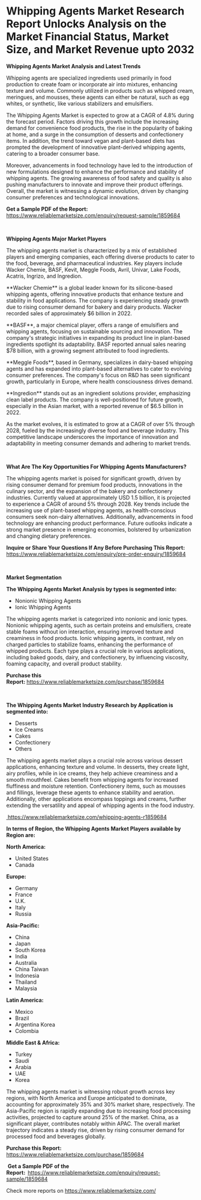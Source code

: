 <p><h1>Whipping Agents Market Research Report Unlocks Analysis on the Market Financial Status, Market Size, and Market Revenue upto 2032</h1></p><p><strong>Whipping Agents Market Analysis and Latest Trends</strong></p>
<p><p>Whipping agents are specialized ingredients used primarily in food production to create foam or incorporate air into mixtures, enhancing texture and volume. Commonly utilized in products such as whipped cream, meringues, and mousses, these agents can either be natural, such as egg whites, or synthetic, like various stabilizers and emulsifiers.</p><p>The Whipping Agents Market is expected to grow at a CAGR of 4.8% during the forecast period. Factors driving this growth include the increasing demand for convenience food products, the rise in the popularity of baking at home, and a surge in the consumption of desserts and confectionery items. In addition, the trend toward vegan and plant-based diets has prompted the development of innovative plant-derived whipping agents, catering to a broader consumer base.</p><p>Moreover, advancements in food technology have led to the introduction of new formulations designed to enhance the performance and stability of whipping agents. The growing awareness of food safety and quality is also pushing manufacturers to innovate and improve their product offerings. Overall, the market is witnessing a dynamic evolution, driven by changing consumer preferences and technological innovations.</p></p>
<p><strong>Get a Sample PDF of the Report:&nbsp;</strong> <a href="https://www.reliablemarketsize.com/enquiry/request-sample/1859684?utm_campaign=2488&utm_medium=2&utm_source=Github&utm_content=ia&utm_term=14022025&utm_id=whipping-agents">https://www.reliablemarketsize.com/enquiry/request-sample/1859684</a></p>
<p>&nbsp;</p>
<p><strong>Whipping Agents Major Market Players</strong></p>
<p><p>The whipping agents market is characterized by a mix of established players and emerging companies, each offering diverse products to cater to the food, beverage, and pharmaceutical industries. Key players include Wacker Chemie, BASF, Kevit, Meggle Foods, Avril, Univar, Lake Foods, Acatris, Ingrizo, and Ingredion.</p><p>**Wacker Chemie** is a global leader known for its silicone-based whipping agents, offering innovative products that enhance texture and stability in food applications. The company is experiencing steady growth due to rising consumer demand for bakery and dairy products. Wacker recorded sales of approximately $6 billion in 2022.</p><p>**BASF**, a major chemical player, offers a range of emulsifiers and whipping agents, focusing on sustainable sourcing and innovation. The company's strategic initiatives in expanding its product line in plant-based ingredients spotlight its adaptability. BASF reported annual sales nearing $78 billion, with a growing segment attributed to food ingredients.</p><p>**Meggle Foods**, based in Germany, specializes in dairy-based whipping agents and has expanded into plant-based alternatives to cater to evolving consumer preferences. The company's focus on R&D has seen significant growth, particularly in Europe, where health consciousness drives demand.</p><p>**Ingredion** stands out as an ingredient solutions provider, emphasizing clean label products. The company is well-positioned for future growth, especially in the Asian market, with a reported revenue of $6.5 billion in 2022.</p><p>As the market evolves, it is estimated to grow at a CAGR of over 5% through 2028, fueled by the increasingly diverse food and beverage industry. This competitive landscape underscores the importance of innovation and adaptability in meeting consumer demands and adhering to market trends.</p></p>
<p>&nbsp;</p>
<p><strong>What Are The Key Opportunities For Whipping Agents Manufacturers?</strong></p>
<p><p>The whipping agents market is poised for significant growth, driven by rising consumer demand for premium food products, innovations in the culinary sector, and the expansion of the bakery and confectionery industries. Currently valued at approximately USD 1.5 billion, it is projected to experience a CAGR of around 5% through 2028. Key trends include the increasing use of plant-based whipping agents, as health-conscious consumers seek non-dairy alternatives. Additionally, advancements in food technology are enhancing product performance. Future outlooks indicate a strong market presence in emerging economies, bolstered by urbanization and changing dietary preferences.</p></p>
<p><strong>Inquire or Share Your Questions If Any Before Purchasing This Report:</strong> <a href="https://www.reliablemarketsize.com/enquiry/pre-order-enquiry/1859684?utm_campaign=2488&utm_medium=2&utm_source=Github&utm_content=ia&utm_term=14022025&utm_id=whipping-agents">https://www.reliablemarketsize.com/enquiry/pre-order-enquiry/1859684</a></p>
<p>&nbsp;</p>
<p><strong>Market Segmentation</strong></p>
<p><strong>The Whipping Agents Market Analysis by types is segmented into:</strong></p>
<p><ul><li>Nonionic Whipping Agents</li><li>Ionic Whipping Agents</li></ul></p>
<p><p>The whipping agents market is categorized into nonionic and ionic types. Nonionic whipping agents, such as certain proteins and emulsifiers, create stable foams without ion interaction, ensuring improved texture and creaminess in food products. Ionic whipping agents, in contrast, rely on charged particles to stabilize foams, enhancing the performance of whipped products. Each type plays a crucial role in various applications, including baked goods, dairy, and confectionery, by influencing viscosity, foaming capacity, and overall product stability.</p></p>
<p><strong>Purchase this Report:&nbsp;</strong><a href="https://www.reliablemarketsize.com/purchase/1859684?utm_campaign=2488&utm_medium=2&utm_source=Github&utm_content=ia&utm_term=14022025&utm_id=whipping-agents">https://www.reliablemarketsize.com/purchase/1859684</a></p>
<p>&nbsp;</p>
<p><strong>The Whipping Agents Market Industry Research by Application is segmented into:</strong></p>
<p><ul><li>Desserts</li><li>Ice Creams</li><li>Cakes</li><li>Confectionery</li><li>Others</li></ul></p>
<p><p>The whipping agents market plays a crucial role across various dessert applications, enhancing texture and volume. In desserts, they create light, airy profiles, while in ice creams, they help achieve creaminess and a smooth mouthfeel. Cakes benefit from whipping agents for increased fluffiness and moisture retention. Confectionery items, such as mousses and fillings, leverage these agents to enhance stability and aeration. Additionally, other applications encompass toppings and creams, further extending the versatility and appeal of whipping agents in the food industry.</p></p>
<p><a href="https://www.reliablemarketsize.com/whipping-agents-r1859684?utm_campaign=2488&utm_medium=2&utm_source=Github&utm_content=ia&utm_term=14022025&utm_id=whipping-agents">&nbsp;https://www.reliablemarketsize.com/whipping-agents-r1859684</a></p>
<p><strong>In terms of Region, the Whipping Agents Market Players available by Region are:</strong></p>
<p>
    <p> <strong> North America: </strong>
        <ul>
            <li>United States</li>
            <li>Canada</li>
        </ul>
        </p> 
    <p> <strong> Europe: </strong>
        <ul>
            <li>Germany</li>
            <li>France</li>
            <li>U.K.</li>
            <li>Italy</li>
            <li>Russia</li>
        </ul>
        </p> 
    <p> <strong> Asia-Pacific: </strong>
        <ul>
            <li>China</li>
            <li>Japan</li>
            <li>South Korea</li>
            <li>India</li>
            <li>Australia</li>
            <li>China Taiwan</li>
            <li>Indonesia</li>
            <li>Thailand</li>
            <li>Malaysia</li>
        </ul>
        </p> 
    <p> <strong> Latin America: </strong>
        <ul>
            <li>Mexico</li>
            <li>Brazil</li>
            <li>Argentina Korea</li>
            <li>Colombia</li>
        </ul>
        </p> 
    <p> <strong> Middle East & Africa: </strong>
        <ul>
            <li>Turkey</li>
            <li>Saudi</li>
            <li>Arabia</li>
            <li>UAE</li>
            <li>Korea</li>
        </ul>
    </p>
    </p>
<p><p>The whipping agents market is witnessing robust growth across key regions, with North America and Europe anticipated to dominate, accounting for approximately 35% and 30% market share, respectively. The Asia-Pacific region is rapidly expanding due to increasing food processing activities, projected to capture around 25% of the market. China, as a significant player, contributes notably within APAC. The overall market trajectory indicates a steady rise, driven by rising consumer demand for processed food and beverages globally.</p></p>
<p><strong>Purchase this Report: </strong><a href="https://www.reliablemarketsize.com/purchase/1859684?utm_campaign=2488&utm_medium=2&utm_source=Github&utm_content=ia&utm_term=14022025&utm_id=whipping-agents">https://www.reliablemarketsize.com/purchase/1859684</a></p>
<p>&nbsp;<strong>Get a Sample PDF of the Report:&nbsp;&nbsp;</strong><a href="https://www.reliablemarketsize.com/enquiry/request-sample/1859684?utm_campaign=2488&utm_medium=2&utm_source=Github&utm_content=ia&utm_term=14022025&utm_id=whipping-agents">https://www.reliablemarketsize.com/enquiry/request-sample/1859684</a></p>
<p><strong></strong></p>
<p>Check more reports on <a href="https://www.reliablemarketsize.com/?utm_campaign=2488&utm_medium=2&utm_source=Github&utm_content=ia&utm_term=14022025&utm_id=whipping-agents">https://www.reliablemarketsize.com/</a></p>